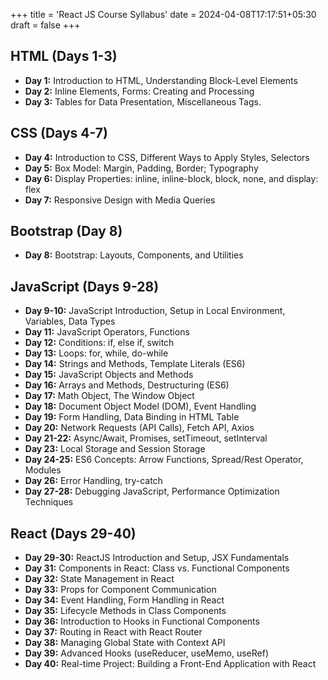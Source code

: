 +++
title = 'React JS Course Syllabus'
date = 2024-04-08T17:17:51+05:30
draft = false
+++

## HTML (Days 1-3)
- **Day 1:** Introduction to HTML, Understanding Block-Level Elements
- **Day 2:** Inline Elements, Forms: Creating and Processing
- **Day 3:** Tables for Data Presentation, Miscellaneous Tags.

## CSS (Days 4-7)
- **Day 4:** Introduction to CSS, Different Ways to Apply Styles, Selectors
- **Day 5:** Box Model: Margin, Padding, Border; Typography
- **Day 6:** Display Properties: inline, inline-block, block, none, and display: flex
- **Day 7:** Responsive Design with Media Queries

## Bootstrap (Day 8)
- **Day 8:** Bootstrap: Layouts, Components, and Utilities

## JavaScript (Days 9-28)
- **Day 9-10:** JavaScript Introduction, Setup in Local Environment, Variables, Data Types
- **Day 11:** JavaScript Operators, Functions
- **Day 12:** Conditions: if, else if, switch
- **Day 13:** Loops: for, while, do-while
- **Day 14:** Strings and Methods, Template Literals (ES6)
- **Day 15:** JavaScript Objects and Methods
- **Day 16:** Arrays and Methods, Destructuring (ES6)
- **Day 17:** Math Object, The Window Object
- **Day 18:** Document Object Model (DOM), Event Handling
- **Day 19:** Form Handling, Data Binding in HTML Table
- **Day 20:** Network Requests (API Calls), Fetch API, Axios
- **Day 21-22:** Async/Await, Promises, setTimeout, setInterval
- **Day 23:** Local Storage and Session Storage
- **Day 24-25:** ES6 Concepts: Arrow Functions, Spread/Rest Operator, Modules
- **Day 26:** Error Handling, try-catch
- **Day 27-28:** Debugging JavaScript, Performance Optimization Techniques

## React (Days 29-40)
- **Day 29-30:** ReactJS Introduction and Setup, JSX Fundamentals
- **Day 31:** Components in React: Class vs. Functional Components
- **Day 32:** State Management in React
- **Day 33:** Props for Component Communication
- **Day 34:** Event Handling, Form Handling in React
- **Day 35:** Lifecycle Methods in Class Components
- **Day 36:** Introduction to Hooks in Functional Components
- **Day 37:** Routing in React with React Router
- **Day 38:** Managing Global State with Context API
- **Day 39:** Advanced Hooks (useReducer, useMemo, useRef)
- **Day 40:** Real-time Project: Building a Front-End Application with React


